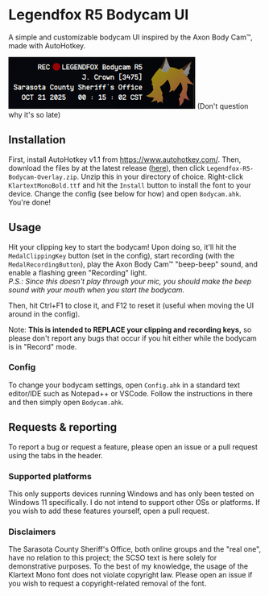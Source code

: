 # Legendfox R5 Bodycam UI
A simple and customizable bodycam UI inspired by the Axon Body Cam™, made with AutoHotkey.

<img src="./Example1.png" h=50 style="aspect-ratio: inherit">
(Don't question why it's so late)

## Installation
First, install AutoHotkey v1.1 from https://www.autohotkey.com/. Then, download the files by at the latest release ([here](https://github.com/thelegendfox/bodycam-ui/releases/latest)), then click 
`Legendfox-R5-Bodycam-Overlay.zip`. Unzip this in your directory of choice. Right-click `KlartextMonoBold.ttf` and hit the `Install` button to install the font to your device. Change the config (see below for how) and open `Bodycam.ahk`. You're done!

## Usage
Hit your clipping key to start the bodycam! Upon doing so, it'll hit the `MedalClippingKey` button (set in the config), start recording (with the `MedalRecordingButton`), play the Axon Body Cam™ "beep-beep" sound, and enable a flashing green "Recording" light.<br/>
*P.S.: Since this doesn't play through your mic, you should make the beep sound with your mouth when you start the bodycam.*

Then, hit Ctrl+F1 to close it, and F12 to reset it (useful when moving the UI around in the config). 

Note: **This is intended to REPLACE your clipping and recording keys,** so please don't report any bugs that occur if you hit either while the bodycam is in "Record" mode. 

### Config
To change your bodycam settings, open `Config.ahk` in a standard text editor/IDE such as Notepad++ or VSCode. Follow the instructions in there and then simply open `Bodycam.ahk`.

## Requests & reporting
To report a bug or request a feature, please open an issue or a pull request using the tabs in the header.

### Supported platforms
This only supports devices running Windows and has only been tested on Windows 11 specifically. I do not intend to support other OSs or platforms. If you wish to add these features yourself, open a pull request.

### Disclaimers
The Sarasota County Sheriff's Office, both online groups and the "real one", have no relation to this project; the SCSO text is here solely for demonstrative purposes. To the best of my knowledge, the usage of the Klartext Mono font does not violate copyright law. Please open an issue if you wish to request a copyright-related removal of the font.
